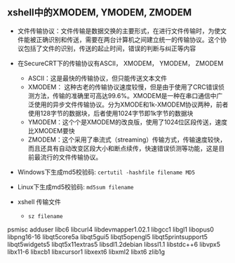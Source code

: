 ## xshell中的XMODEM, YMODEM, ZMODEM

+ 文件传输协议：文件传输是数据交换的主要形式，在进行文件传输时，为使文件能被正确识别和传送，需要在两台计算机之间建立统一的传输协议。这个协议包括了文件的识别，传送的起止时间，错误的判断与纠正等内容

+ 在SecureCRT下的传输协议有ASCII， XMODEM， YMODEM， ZMODEM
  + ASCII：这是最快的传输协议，但只能传送文本文件
  + XMODEM： 这种古老的传输协议速度较慢，但是由于使用了CRC错误侦测方法，传输的准确里可高达99.6%。XMODEM是一种在串口通信中广泛使用的异步文件传输协议。分为XMODE和1k-XMODEM协议两种，前者使用128字节的数据块，后者使用1024字节即1k字节的数据块
  + YMODEM：这个个是XMODEM的改良版，使用了1024位区段传送，速度比XMODEM要快
  + ZMODEM：这个采用了串流式（streaming）传输方式，传输速度较快，而且还具有自动改变区段大小和断点续传，快速错误侦测等功能，这是目前最流行的文件传输协议。

+ Windows下生成md5校验码: `certutil -hashfile filename MD5`
+ Linux下生成md5校验码: `md5sum filename`

+ xshell 传输文件
  + `sz filename`


psmisc adduser libc6  libcurl4  libdevmapper1.02.1 libgcc1  libgl1 libopus0  libpng16-16 libqt5core5a libqt5gui5 libqt5opengl5  libqt5printsupport5  libqt5widgets5  libqt5x11extras5 libsdl1.2debian  libssl1.1 libstdc++6 libvpx5 libx11-6 libxcb1 libxcursor1 libxext6 libxml2 libxt6 zlib1g